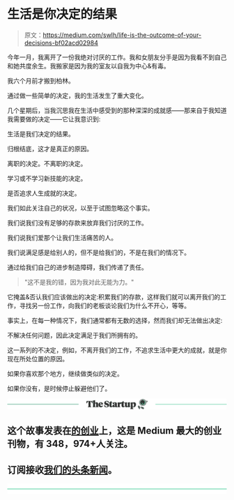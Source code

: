 # 生活是你决定的结果

> 原文：<https://medium.com/swlh/life-is-the-outcome-of-your-decisions-bf02acd02984>

今年一月，我离开了一份我绝对讨厌的工作。我和女朋友分手是因为我看不到自己和她共度余生。我搬家是因为我的室友以自我为中心&有毒。

我六个月前才搬到柏林。

通过做一些简单的决定，我的生活发生了重大变化。

几个星期后，当我沉思我在生活中感受到的那种深深的成就感——那来自于我知道我需要做的决定——它让我意识到:

生活是我们决定的结果。

归根结底，这才是真正的原因。

离职的决定。不离职的决定。

学习或不学习新技能的决定。

是否追求人生成就的决定。

我们如此关注自己的状况，以至于试图忽略这个事实。

我们说我们没有足够的存款来放弃我们讨厌的工作。

我们说我们爱那个让我们生活痛苦的人。

我们说满足感是给别人的，但不是给我们的，不是在我们的情况下。

通过给我们自己的进步制造障碍，我们传递了责任。

> "这不是我的错，因为我对此无能为力。"

它掩盖&否认我们应该做出的决定:积累我们的存款，这样我们就可以离开我们的工作，寻找另一份工作，向我们的老板谈论我们为什么不开心，等等。

事实上，在每一种情况下，我们通常都有无数的选择，然而我们却无法做出决定:

不解决任何问题，因此决定满足于我们所拥有的。

这一系列的不决定，例如，不离开我们的工作，不追求生活中更大的成就，就是你现在所处位置的原因。

如果你喜欢那个地方，继续做类似的决定。

如果你没有，是时候停止躲避他们了。

[![](img/308a8d84fb9b2fab43d66c117fcc4bb4.png)](https://medium.com/swlh)

## 这个故事发表在[的创业](https://medium.com/swlh)上，这是 Medium 最大的创业刊物，有 348，974+人关注。

## 订阅接收[我们的头条新闻](http://growthsupply.com/the-startup-newsletter/)。

[![](img/b0164736ea17a63403e660de5dedf91a.png)](https://medium.com/swlh)